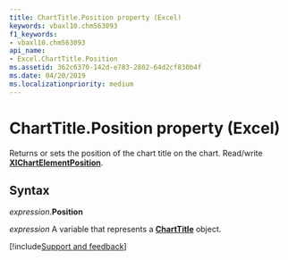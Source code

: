 ```yaml
---
title: ChartTitle.Position property (Excel)
keywords: vbaxl10.chm563093
f1_keywords:
- vbaxl10.chm563093
api_name:
- Excel.ChartTitle.Position
ms.assetid: 362c6370-142d-e783-2802-64d2cf830b4f
ms.date: 04/20/2019
ms.localizationpriority: medium
---
```



# ChartTitle.Position property (Excel)

Returns or sets the position of the chart title on the chart. Read/write **[XlChartElementPosition](Excel.XlChartElementPosition.md)**.


## Syntax

_expression_.**Position**

_expression_ A variable that represents a **[ChartTitle](Excel.ChartTitle(object).md)** object.




[!include[Support and feedback](~/includes/feedback-boilerplate.md)]